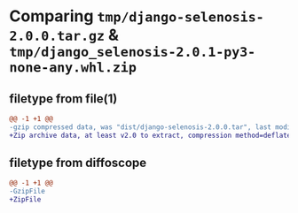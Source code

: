 # Comparing `tmp/django-selenosis-2.0.0.tar.gz` & `tmp/django_selenosis-2.0.1-py3-none-any.whl.zip`

## filetype from file(1)

```diff
@@ -1 +1 @@
-gzip compressed data, was "dist/django-selenosis-2.0.0.tar", last modified: Thu Jul  8 17:48:00 2021, max compression
+Zip archive data, at least v2.0 to extract, compression method=deflate
```

## filetype from diffoscope

```diff
@@ -1 +1 @@
-GzipFile
+ZipFile
```

